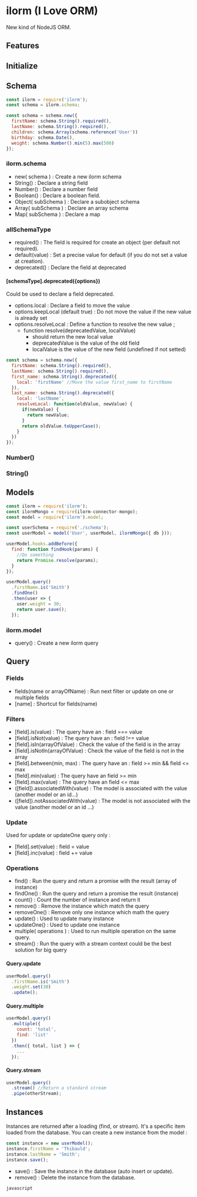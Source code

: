 # ilorm (I Love ORM)
New kind of NodeJS ORM.

## Features

## Initialize

## Schema
```javascript
const ilorm = require('ilorm');
const schema = ilorm.schema;

const schema = schema.new({
  firstName: schema.String().required(),
  lastName: schema.String().required(),
  children: schema.Array(schema.reference('User'))
  birthday: schema.Date(),
  weight: schema.Number().min(5).max(500)
});

```
### ilorm.schema ###
* new( schema ) : Create a new ilorm schema
* String() : Declare a string field
* Number() : Declare a number field
* Boolean() : Declare a boolean field.
* Object( subSchema ) : Declare a subobject schema
* Array( subSchema ) : Declare an array schema
* Map( subSchema ) : Declare a map

### allSchemaType ###
* required() : The field is required for create an object (per default not required).
* default(value) : Set a precise value for default (if you do not set a value at creation).
* deprecated() : Declare the field at deprecated

#### [schemaType].deprecated({options}) ####
Could be used to declare a field deprecated.
* options.local : Declare a field to move the value
* options.keepLocal (default true) : Do not move the value if the new value is already set
* options.resolveLocal : Define a function to resolve the new value ;
  * function resolve(deprecatedValue, localValue) 
    * should return the new local value
    * deprecatedValue is the value of the old field
    * localValue is the value of the new field (undefined if not setted)

```javascript
const schema = schema.new({
  firstName: schema.String().required(),
  lastName: schema.String().required(),
  first_name: schema.String().deprecated({
    local: 'firstName' //Move the value first_name to firstName
  }),
  last_name: schema.String().deprecated({
    local: 'lastName',
    resolveLocal: function(oldValue, newValue) {
      if(newValue) {
        return newValue;
      }
      return oldValue.toUpperCase();
    }
  })
});
```

### Number() ###

### String() ###

## Models
```javascript
const ilorm = require('ilorm');
const ilormMongo = require(ilorm-connector-mongo);
const model = require('ilorm').model;

const userSchema = require('./schema');
const userModel = model('User', userModel, ilormMongo({ db }));

userModel.hooks.addBefore({
  find: function findHook(params) {
    //Do something
    return Promise.resolve(params);
  }
});

userModel.query()
  .firstName.is('Smith')
  .findOne()
  .then(user => {
    user.weight = 30;
    return user.save();
  });
```

### ilorm.model ###
* query() : Create a new ilorm query

## Query ##
### Fields ###
* fields(name or arrayOfName) : Run next filter or update on one or multiple fields
* [name] : Shortcut for fields(name)

### Filters ###
* [field].is(value) : The query have an : field === value
* [field].isNot(value) : The query have an : field !== value
* [field].isIn(arrayOfValue) : Check the value of the field is in the array
* [field].isNotIn(arrayOfValue) : Check the value of the field is not in the array
* [field].between(min, max) : The query have an : field >= min && field <= max
* [field].min(value) : The query have an field >= min
* [field].max(value) : The query have an field <= max
* ([field]).associatedWith(value) : The model is associated with the value (another model or an id...)
* ([field]).notAssociatedWith(value) : The model is not associated with the value (another model or an id ...)

### Update ###
Used for update or updateOne query only :
* [field].set(value) : field = value
* [field].inc(value) : field += value

### Operations ###
* find() : Run the query and return a promise with the result (array of instance)
* findOne() : Run the query and return a promise the result (instance)
* count() : Count the number of instance and return it
* remove() : Remove the instance which match the query
* removeOne() : Remove only one instance which math the query
* update() : Used to update many instance
* updateOne() : Used to update one instance
* multiple( operations ) : Used to run multiple operation on the same query.
* stream() : Run the query with a stream context could be the best solution for big query


#### Query.update ####

```javascript
userModel.query()
  .firstName.is('Smith')
  .weight.set(30)
  .update();

```

#### Query.multiple ####

```javascript
userModel.query()
  .multiple({
    count: 'total',
    find: 'list'
  })
  .then({ total, list } => {
    ...
  });
```

#### Query.stream ####
```javascript
userModel.query()
  .stream() //Return a standard stream
  .pipe(otherStream);

```


## Instances
Instances are returned after a loading (find, or stream). It's a specific item loaded from the database. You can create a new instance from the model :
```javascript
const instance = new userModel();
instance.firstName = 'Thibauld';
instance.lastName = 'Smith';
instance.save();
```
* save() : Save the instance in the database (auto insert or update).
* remove() : Delete the instance from the database.

```javascript```
